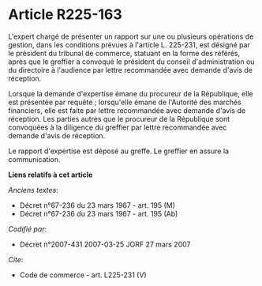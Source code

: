 # Article R225-163

L'expert chargé de présenter un rapport sur une ou plusieurs opérations de gestion, dans les conditions prévues à l'article
L. 225-231, est désigné par le président du tribunal de commerce, statuant en la forme des référés, après que le greffier a
convoqué le président du conseil d'administration ou du directoire à l'audience par lettre recommandée avec demande d'avis de
réception. 

Lorsque la demande d'expertise émane du procureur de la République, elle est présentée par requête ; lorsqu'elle émane de
l'Autorité des marchés financiers, elle est faite par lettre recommandée avec demande d'avis de réception. Les parties autres
que le procureur de la République sont convoquées à la diligence du greffier par lettre recommandée avec demande d'avis de
réception. 

Le rapport d'expertise est déposé au greffe. Le greffier en assure la communication.

**Liens relatifs à cet article**

_Anciens textes_:

  - Décret n°67-236 du 23 mars 1967 - art. 195 (M)
  - Décret n°67-236 du 23 mars 1967 - art. 195 (Ab)

_Codifié par_:

  - Décret n°2007-431 2007-03-25 JORF 27 mars 2007

_Cite_:

  - Code de commerce - art. L225-231 (V)
